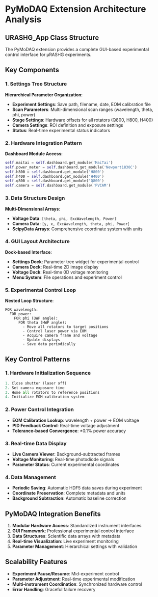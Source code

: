# PyMoDAQ Extension Architecture Analysis

## URASHG_App Class Structure
The PyMoDAQ extension provides a complete GUI-based experimental control interface for μRASHG experiments.

## Key Components

### 1. Settings Tree Structure
**Hierarchical Parameter Organization**:
- **Experiment Settings**: Save path, filename, date, EOM calibration file
- **Scan Parameters**: Multi-dimensional scan ranges (wavelength, theta, phi, power)
- **Stage Settings**: Hardware offsets for all rotators (Q800, H800, H400)
- **Camera Settings**: ROI definition and exposure settings
- **Status**: Real-time experimental status indicators

### 2. Hardware Integration Pattern
**Dashboard Module Access**:
```python
self.maitai = self.dashboard.get_module('MaiTai')
self.power_meter = self.dashboard.get_module('Newport1830C')
self.h800 = self.dashboard.get_module('H800')
self.h400 = self.dashboard.get_module('H400') 
self.q800 = self.dashboard.get_module('Q800')
self.camera = self.dashboard.get_module('PVCAM')
```

### 3. Data Structure Design
**Multi-Dimensional Arrays**:
- **Voltage Data**: `[theta, phi, ExcWavelength, Power]`
- **Camera Data**: `[y, x, ExcWavelength, theta, phi, Power]`
- **ScipyData Arrays**: Comprehensive coordinate system with units

### 4. GUI Layout Architecture
**Dock-based Interface**:
- **Settings Dock**: Parameter tree widget for experimental control
- **Camera Dock**: Real-time 2D image display
- **Voltage Dock**: Real-time 0D voltage monitoring
- **Menu System**: File operations and experiment control

### 5. Experimental Control Loop
**Nested Loop Structure**:
```
FOR wavelength:
  FOR power:
    FOR phi (QWP angle):
      FOR theta (HWP angle):
        - Move all rotators to target positions
        - Control laser power via EOM
        - Acquire camera frame and voltage
        - Update displays
        - Save data periodically
```

## Key Control Patterns

### 1. Hardware Initialization Sequence
```python
1. Close shutter (laser off)
2. Set camera exposure time
3. Home all rotators to reference positions
4. Initialize EOM calibration system
```

### 2. Power Control Integration
- **EOM Calibration Lookup**: wavelength + power → EOM voltage
- **PID Feedback Control**: Real-time voltage adjustment
- **Tolerance-based Convergence**: ±0.1% power accuracy

### 3. Real-time Data Display
- **Live Camera Viewer**: Background-subtracted frames
- **Voltage Monitoring**: Real-time photodiode signals
- **Parameter Status**: Current experimental coordinates

### 4. Data Management
- **Periodic Saving**: Automatic HDF5 data saves during experiment
- **Coordinate Preservation**: Complete metadata and units
- **Background Subtraction**: Automatic baseline correction

## PyMoDAQ Integration Benefits
1. **Modular Hardware Access**: Standardized instrument interfaces
2. **GUI Framework**: Professional experimental control interface
3. **Data Structures**: Scientific data arrays with metadata
4. **Real-time Visualization**: Live experiment monitoring
5. **Parameter Management**: Hierarchical settings with validation

## Scalability Features
- **Experiment Pause/Resume**: Mid-experiment control
- **Parameter Adjustment**: Real-time experimental modification
- **Multi-instrument Coordination**: Synchronized hardware control
- **Error Handling**: Graceful failure recovery